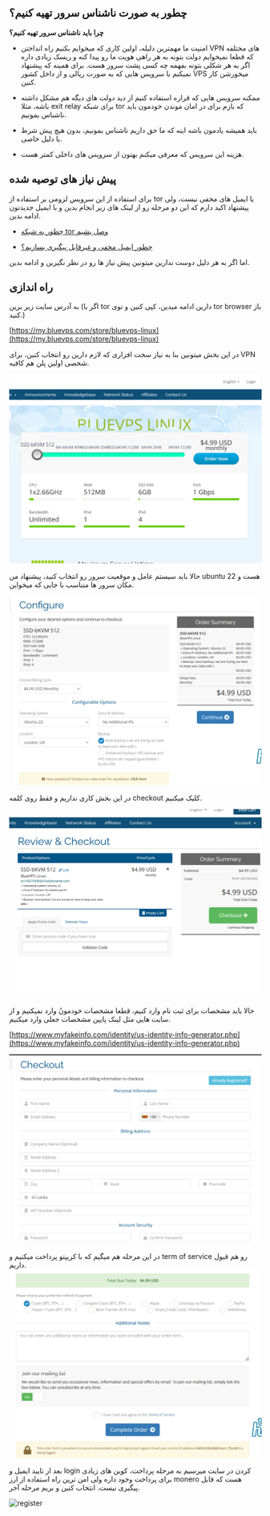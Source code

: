 ## چطور به صورت ناشناس سرور تهیه کنیم؟
**چرا باید ناشناس سرور تهیه کنیم؟**
- امنیت ما مهمترین دلیله، اولین کاری که میخوایم بکنیم راه انداختن VPN های مختلفه که قطعا نمیخوایم دولت بتونه به هر راهی هویت ما رو پیدا کنه و ریسک زیادی داره اگر به هر شکلی بتونه بفهمه چه کسی پشت سرور هست.
برای همینه که پیشنهاد نمیکنم با سرویس هایی که به صورت ریالی و از داخل کشور VPS میخورشن کار کنین.

- ممکنه سرویس هایی که قراره استفاده کنیم از دید دولت های دیگه هم مشکل داشته باشه، مثلا exit relay برای شبکه tor  که بازم برای در امان موندن خودمون باید ناشناس بمونیم.

- باید همیشه یادمون باشه اینه که ما حق داریم ناشناس بمونیم، بدون هیچ پیش شرط یا دلیل خاصی.

- هزینه این سرویس که معرفی میکنم بهتون از سرویس های داخلی کمتر هست.



## پیش نیاز های توصیه شده
برای استفاده از این سرویس  لزومی بر استفاده از tor یا ایمیل های مخفی نیست، ولی پیشنهاد اکید دارم که این دو مرحله رو از لینک های زیر انجام بدین و با ایمیل جدیدتون ادامه بدین.

- [چطور به شبکه tor وصل بشیم](https://github.com/iAmMilkMan/free_internet/tree/main/torBrowser-snowflake-bridge)

- [چطور ایمیل مخفی و غیر‌قابل پیگیری بسازیم؟](https://github.com/iAmMilkMan/free_internet/tree/main/anonymous-email)

اما اگر به هر دلیل دوست ندارین میتونین پیش نیاز ها رو در نظر نگیرین و ادامه بدین.






## راه اندازی

به آدرس سایت زیر برین (اگر با tor دارین ادامه میدین، کپی کنین و توی tor browser باز کنید.)

[https://my.bluevps.com/store/bluevps-linux](https://my.bluevps.com/store/bluevps-linux)

در این بخش میتونین بنا به نیاز سخت افزاری که لازم دارین رو انتخاب کنین، برای VPN شخصی اولین پلن هم کافیه.

![register](https://github.com/iAmMilkMan/free_internet/blob/main/anonymous-VPS/images/001.png "register")


حالا باید سیستم عامل و موقعیت سرور رو انتخاب کنید، پیشنهاد من ubuntu 22 هست و مکان سرور ها متناسب با جایی که میخواین.

![register](https://github.com/iAmMilkMan/free_internet/blob/main/anonymous-VPS/images/002.png "register")


در این بخش کاری نداریم و فقط روی کلمه checkout کلیک میکنیم.

![register](https://github.com/iAmMilkMan/free_internet/blob/main/anonymous-VPS/images/003.png "register")


حالا باید مشخصات برای ثبت نام وارد کنیم، قطعا مشخصات خودمونُ وارد نمیکنیم و از سایت هایی مثل لینک پایین مشخصات جعلی وارد میکنیم.

[https://www.myfakeinfo.com/identity/us-identity-info-generator.php](https://www.myfakeinfo.com/identity/us-identity-info-generator.php)

![register](https://github.com/iAmMilkMan/free_internet/blob/main/anonymous-VPS/images/004.png "register")

در این مرحله هم میگیم  که با کریپتو پرداخت میکنیم و term of service  رو هم قبول داریم.
![register](https://github.com/iAmMilkMan/free_internet/blob/main/anonymous-VPS/images/005.png "register")


بعد از تایید ایمیل و login  کردن در سایت میرسیم به مرحله پرداخت، کوین های زیادی برای پرداخت وجود داره ولی امن ترین راه استفاده از ارز monero هست که قابل پیگیری نیست. انتخاب کنین و بریم مرحله آخر.


![register](https://github.com/iAmMilkMan/free_internet/blob/main/anonymous-VPS/images/007.png "register")

